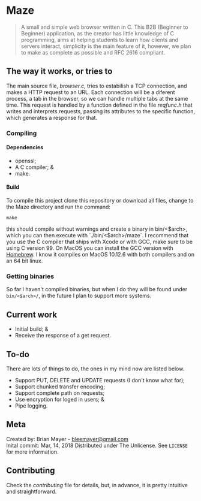 # Maze

>A small and simple web browser written in C. This B2B (Beginner to Beginner) application, as the creator has little knowledge of C programming, aims at helping students to learn how clients and servers interact, simplicity is the main feature of it, however, we plan to make as complete as possible and RFC 2616 compliant.

## The way it works, or tries to

The main source file, *browser.c*, tries to estabilish a TCP connection, and makes a HTTP request to an URL. Each connection will be a diferent process, a tab in the browser, so we can handle multiple tabs at the same time. This request is handled by a function defined in the file *reqfunc.h* that writes and interprets requests, passing its attributes to the specific function, which generates a response for that.

### Compiling

#### Dependencies

- openssl;
- A C compiler; &
- make.

#### Build

To compile this project clone this repository or download all files, change to the Maze directory and run the command:

`make`

this should compile without warnings and create a binary in bin/<$arch>, which you can then execute with `./bin/<$arch>/maze`. I recommend that you use the C compiler that ships with Xcode or with GCC, make sure to be using C version 99. On MacOS you can install the GCC version with [Homebrew](https://brew.sh/). I know it compiles on MacOS 10.12.6 with both compilers and on an 64 bit linux.

### Getting binaries

So far I haven't compiled binaries, but when I do they will be found under `bin/<$arch>/`, in the future I plan to support more systems.

## Current work

- Initial build; &
- Receive the response of a get request.

## To-do

There are lots of things to do, the ones in my mind now are listed below.

- Support PUT, DELETE and UPDATE requests (I don't know what for);
- Support chunked transfer encoding;
- Support complete path on requests;
- Use encryption for loged in users; &
- Pipe logging.

## Meta

Created by: Brian Mayer - bleemayer@gmail.com	
Inital commit: Mar, 14, 2018
Distributed under The Unlicense. See ``LICENSE`` for more information.

## Contributing

Check the *contributing* file for details, but, in advance, it is pretty intuitive and straightforward.

